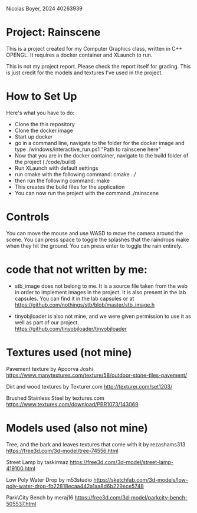 Nicolas Boyer, 2024
40263939

# Project: Rainscene
This is a project created for my Computer Graphics class, written in C++ OPENGL. It requires a docker container and XLaunch to run.

This is not my project report. Please check the report itself for grading. 
This is just credit for the models and textures I've used in the project.

# How to Set Up

Here's what you have to do:

- Clone the this repository
- Clone the docker image
- Start up docker
- go in a command line, navigate to the folder for the docker image and type ./windows/interactive_run.ps1 "Path to rainscene here"
- Now that you are in the docker container, navigate to the build folder of the project (./code/build)
- Run XLaunch with default settings
- run cmake with the following command: cmake ../
- then run the following command: make
- This creates the build files for the application
- You can now run the project with the command ./rainscene

# Controls
You can move the mouse and use WASD to move the camera around the scene. 
You can press space to toggle the splashes that the raindrops make when they hit the ground.
You can press enter to toggle the rain entirely.

# code that not written by me:
- stb_image does not belong to me. It is a source file taken from the web in order to implement images in the project.
  It is also present in the lab capsules.
  You can find it in the lab capsules or at https://github.com/nothings/stb/blob/master/stb_image.h

- tinyobjloader is also not mine, and we were given permission to use it as well as part of our project.
   https://github.com/tinyobjloader/tinyobjloader

# Textures used (not mine)
Pavement texture
by Apoorva Joshi
https://www.manytextures.com/texture/58/outdoor-stone-tiles-pavement/

Dirt and wood textures
by Texturer.com
http://texturer.com/set1203/

Brushed Stainless Steel
by textures.com
https://www.textures.com/download/PBR1073/143069

# Models used (also not mine)
Tree, and the bark and leaves textures that come with it
by rezashams313
https://free3d.com/3d-model/tree-74556.html

Street Lamp
by taskirmaz
https://free3d.com/3d-model/street-lamp-419100.html

Low Poly Water Drop
by m53studio
https://sketchfab.com/3d-models/low-poly-water-drop-fb22818ecaa442a1aa8d6b229ece5748

Park\City Bench
by meraj16
https://free3d.com/3d-model/parkcity-bench-505537.html
